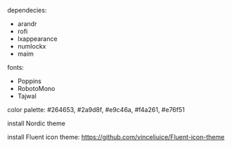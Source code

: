 dependecies:
- arandr
- rofi
- lxappearance
- numlockx
- maim

fonts:
- Poppins
- RobotoMono
- Tajwal

color palette: #264653, #2a9d8f, #e9c46a, #f4a261, #e76f51

install Nordic theme

install Fluent icon theme: https://github.com/vinceliuice/Fluent-icon-theme
